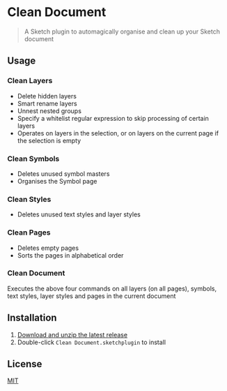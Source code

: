 # Clean Document

> A Sketch plugin to automagically organise and clean up your Sketch document

## Usage

### Clean Layers

- Delete hidden layers
- Smart rename layers
- Unnest nested groups
- Specify a whitelist regular expression to skip processing of certain layers
- Operates on layers in the selection, or on layers on the current page if the selection is empty

### Clean Symbols

- Deletes unused symbol masters
- Organises the Symbol page

### Clean Styles

- Deletes unused text styles and layer styles

### Clean Pages

- Deletes empty pages
- Sorts the pages in alphabetical order

### Clean Document

Executes the above four commands on all layers (on all pages), symbols, text styles, layer styles and pages in the current document

## Installation

1. [Download and unzip the latest release](https://github.com/yuanqing/sketch-clean-document/releases)
2. Double-click `Clean Document.sketchplugin` to install

## License

[MIT](LICENSE.md)
